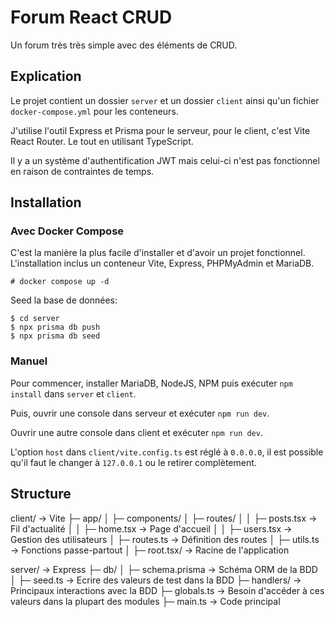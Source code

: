 
# Forum React CRUD

Un forum très très simple avec des éléments de CRUD.


## Explication

Le projet contient un dossier `server` et un dossier `client` ainsi qu'un fichier `docker-compose.yml` pour les conteneurs.

J'utilise l'outil Express et Prisma pour le serveur, pour le client, c'est Vite React Router. Le tout en utilisant TypeScript.

Il y a un système d'authentification JWT mais celui-ci n'est pas fonctionnel en raison de contraintes de temps.

## Installation

### Avec Docker Compose

C'est la manière la plus facile d'installer et d'avoir un projet fonctionnel. L'installation inclus un conteneur Vite, Express, PHPMyAdmin et MariaDB.

```
# docker compose up -d
```

Seed la base de données:
```
$ cd server
$ npx prisma db push
$ npx prisma db seed
```

### Manuel

Pour commencer, installer MariaDB, NodeJS, NPM puis exécuter `npm install` dans `server` et `client`.

Puis, ouvrir une console dans serveur et exécuter `npm run dev`.

Ouvrir une autre console dans client et exécuter `npm run dev`.

L'option `host` dans `client/vite.config.ts` est réglé à `0.0.0.0`, il est possible qu'il faut le changer à `127.0.0.1` ou le retirer complètement.


## Structure

client/ -> Vite
├─ app/
│  ├─ components/
│  ├─ routes/
│  │  ├─ posts.tsx -> Fil d'actualité
│  │  ├─ home.tsx -> Page d'accueil
│  │  ├─ users.tsx -> Gestion des utilisateurs
│  ├─ routes.ts -> Définition des routes
│  ├─ utils.ts -> Fonctions passe-partout
│  ├─ root.tsx/ -> Racine de l'application

server/ -> Express
├─ db/
│  ├─ schema.prisma -> Schéma ORM de la BDD
│  ├─ seed.ts -> Ecrire des valeurs de test dans la BDD
├─ handlers/ -> Principaux interactions avec la BDD
├─ globals.ts -> Besoin d'accéder à ces valeurs dans la plupart des modules
├─ main.ts -> Code principal
